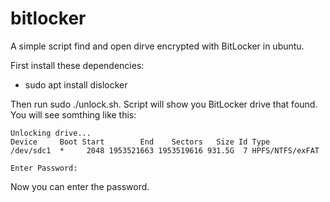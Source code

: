 # bitlocker

A simple script find and open dirve encrypted with BitLocker in ubuntu.

First install these dependencies:
- sudo apt install dislocker

Then run sudo ./unlock.sh. Script will show you BitLocker drive that found.
You will see somthing like this:

```
Unlocking drive...
Device     Boot Start        End    Sectors   Size Id Type
/dev/sdc1  *     2048 1953521663 1953519616 931.5G  7 HPFS/NTFS/exFAT

Enter Password:
```

Now you can enter the password.
